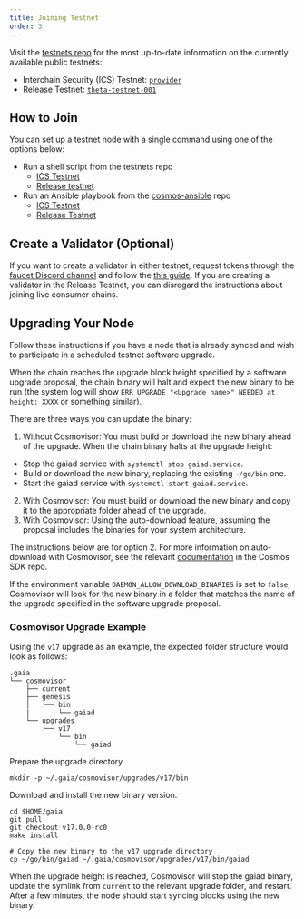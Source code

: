 ```yaml
---
title: Joining Testnet
order: 3
---
```


Visit the [testnets repo](https://github.com/cosmos/testnets) for the most up-to-date information on the currently available public testnets:

* Interchain Security (ICS) Testnet: [`provider`](https://github.com/cosmos/testnets/blob/master/interchain-security/provider/README.md)
* Release Testnet: [`theta-testnet-001`](https://github.com/cosmos/testnets/blob/master/legacy/theta-testnet-001/README.md)

## How to Join

You can set up a testnet node with a single command using one of the options below:

* Run a shell script from the testnets repo
  * [ICS Testnet](https://github.com/cosmos/testnets/tree/master/interchain-security/provider#bash-script)
  * [Release testnet](https://github.com/cosmos/testnets/blob/master/legacy/theta-testnet-001/README.md#bash-script)
* Run an Ansible playbook from the [cosmos-ansible](https://github.com/hyphacoop/cosmos-ansible) repo
  * [ICS Testnet](https://github.com/hyphacoop/cosmos-ansible/blob/main/examples/README.md#provider-chain)
  * [Release Testnet](https://github.com/hyphacoop/cosmos-ansible/blob/main/examples/README.md#join-the-cosmos-hub-release-testnet)

## Create a Validator (Optional)

If you want to create a validator in either testnet, request tokens through the [faucet Discord channel](https://discord.com/channels/669268347736686612/953697793476821092) and follow the [this guide](https://github.com/cosmos/testnets/blob/master/interchain-security/VALIDATOR_JOINING_GUIDE.md#creating-a-validator-on-the-provider-chain). If you are creating a validator in the Release Testnet, you can disregard the instructions about joining live consumer chains.

## Upgrading Your Node

Follow these instructions if you have a node that is already synced and wish to participate in a scheduled testnet software upgrade.

When the chain reaches the upgrade block height specified by a software upgrade proposal, the chain binary will halt and expect the new binary to be run (the system log will show `ERR UPGRADE "<Upgrade name>" NEEDED at height: XXXX` or something similar).

There are three ways you can update the binary:

1. Without Cosmovisor: You must build or download the new binary ahead of the upgrade. When the chain binary halts at the upgrade height:
* Stop the gaiad service with `systemctl stop gaiad.service`.
* Build or download the new binary, replacing the existing `~/go/bin` one.
* Start the gaiad service with `systemctl start gaiad.service`.
2. With Cosmovisor: You must build or download the new binary and copy it to the appropriate folder ahead of the upgrade.
3. With Cosmovisor: Using the auto-download feature, assuming the proposal includes the binaries for your system architecture.

The instructions below are for option 2. For more information on auto-download with Cosmovisor, see the relevant [documentation](https://github.com/cosmos/cosmos-sdk/tree/main/tools/cosmovisor#auto-download) in the Cosmos SDK repo.

If the environment variable `DAEMON_ALLOW_DOWNLOAD_BINARIES` is set to `false`, Cosmovisor will look for the new binary in a folder that matches the name of the upgrade specified in the software upgrade proposal.

### Cosmovisor Upgrade Example

Using the `v17` upgrade as an example, the expected folder structure would look as follows:

```shell
.gaia
└── cosmovisor
    ├── current
    ├── genesis
    │   └── bin
    |       └── gaiad
    └── upgrades
        └── v17
            └── bin
                └── gaiad
```

Prepare the upgrade directory

```shell
mkdir -p ~/.gaia/cosmovisor/upgrades/v17/bin
```

Download and install the new binary version.

```shell
cd $HOME/gaia
git pull
git checkout v17.0.0-rc0
make install

# Copy the new binary to the v17 upgrade directory
cp ~/go/bin/gaiad ~/.gaia/cosmovisor/upgrades/v17/bin/gaiad
```

When the upgrade height is reached, Cosmovisor will stop the gaiad binary, update the symlink from `current` to the relevant upgrade folder, and restart. After a few minutes, the node should start syncing blocks using the new binary.